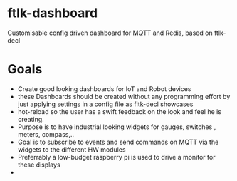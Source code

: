 # ftlk-dashboard
Customisable config driven  dashboard for MQTT and Redis, based on ftlk-decl
# Goals
- Create good looking dashboards for IoT and Robot devices 
- these Dashboards should be created without any programming effort by just applying settings in a config file as fltk-decl showcases
- hot-reload so the user has a swift feedback on the look and feel he is creating.
- Purpose is to have industrial looking widgets for gauges, switches , meters, compass,..
- Goal is to subscribe to events and send commands on MQTT via the widgets to the different HW modules
- Preferrably a low-budget raspberry pi is used to drive a monitor for these displays
- 
